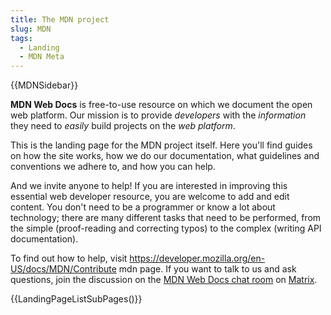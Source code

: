 ```yaml
---
title: The MDN project
slug: MDN
tags:
  - Landing
  - MDN Meta
---
```

{{MDNSidebar}}

**MDN Web Docs** is free-to-use resource on which we document the open web platform. Our mission is to provide _developers_ with the _information_ they need to _easily_ build projects on the _web platform_.

This is the landing page for the MDN project itself. Here you'll find guides on how the site works, how we do our documentation, what guidelines and conventions we adhere to, and how you can help.

And we invite anyone to help! If you are interested in improving this essential web developer resource, you are welcome to add and edit content. You don't need to be a programmer or know a lot about technology; there are many different tasks that need to be performed, from the simple (proof-reading and correcting typos) to the complex (writing API documentation).

To find out how to help, visit https://developer.mozilla.org/en-US/docs/MDN/Contribute mdn page. If you want to talk to us and ask questions, join the discussion on the [MDN Web Docs chat room](https://chat.mozilla.org/#/room/#mdn:mozilla.org) on [Matrix](https://wiki.mozilla.org/Matrix).

{{LandingPageListSubPages()}}
